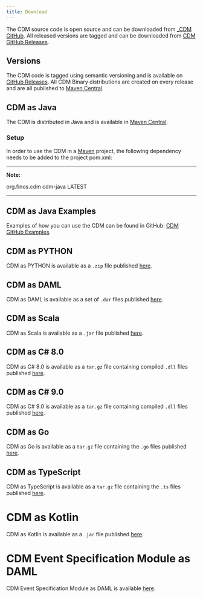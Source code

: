 ```yaml
---
title: Download
---
```


The CDM source code is open source and can be downloaded from [\_CDM
GitHub](https://github.com/finos/common-domain-model). All released versions are tagged and can be downloaded from
[CDM GitHub Releases](https://github.com/finos/common-domain-model/releases).

## Versions

The CDM code is tagged using semantic versioning and is available on
[GitHub
Releases](https://github.com/finos/common-domain-model/releases). All
CDM Binary distributions are created on every release and are all
published to [Maven
Central](https://central.sonatype.com/artifact/org.finos.cdm/cdm-parent).

## CDM as Java

The CDM is distributed in Java and is available in [Maven
Central](https://central.sonatype.com).

### Setup

In order to use the CDM in a [Maven](https://maven.apache.org) project,
the following dependency needs to be added to the project pom.xml:

---
**Note:**

<dependency>   
    <groupId>org.finos.cdm</groupId>   
    <artifactId>cdm-java</artifactId>   
    <version>LATEST</version>
</dependency>

---

## CDM as Java Examples

Examples of how you can use
the CDM can be found in GitHub: [CDM GitHub Examples](https://github.com/finos/common-domain-model/tree/master/examples).

## CDM as PYTHON

CDM as PYTHON is available as a `.zip` file published
[here](https://central.sonatype.com/artifact/org.finos.cdm/cdm-python).

## CDM as DAML

CDM as DAML is available as a set of `.dar` files published
[here](https://central.sonatype.com/artifact/org.finos.cdm/cdm-daml).

## CDM as Scala

CDM as Scala is available as a `.jar` file published
[here](https://central.sonatype.com/artifact/org.finos.cdm/cdm-scala).

## CDM as C# 8.0

CDM as C# 8.0 is available as a `tar.gz` file containing
compiled `.dll` files published
[here](https://central.sonatype.com/artifact/org.finos.cdm/cdm-csharp8).

## CDM as C# 9.0

CDM as C# 9.0 is available as a `tar.gz` file containing
compiled `.dll` files published
[here](https://central.sonatype.com/artifact/org.finos.cdm/cdm-csharp9).

## CDM as Go

CDM as Go is available as a `tar.gz` file containing the
`.go` files published
[here](https://central.sonatype.com/artifact/org.finos.cdm/cdm-csharp9).

## CDM as TypeScript

CDM as TypeScript is available as a `tar.gz` file containing
the `.ts` files published
[here](https://central.sonatype.com/artifact/org.finos.cdm/cdm-typescript).

# CDM as Kotlin

CDM as Kotlin is available as a `.jar` file published
[here](https://central.sonatype.com/artifact/org.finos.cdm/cdm-scala).

# CDM Event Specification Module as DAML

CDM Event Specification Module as DAML is available
[here](https://github.com/digital-asset/lib-cdm-event-specification-module).
